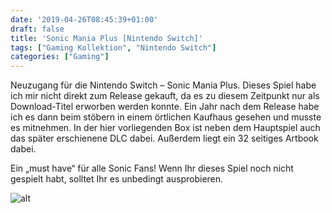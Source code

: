 ```yaml
---
date: '2019-04-26T08:45:39+01:00'
draft: false
title: 'Sonic Mania Plus [Nintendo Switch]'
tags: ["Gaming Kollektion", "Nintendo Switch"]
categories: ["Gaming"]
---
```


Neuzugang für die Nintendo Switch – Sonic Mania Plus. Dieses Spiel habe ich mir nicht direkt zum Release gekauft, da es zu diesem Zeitpunkt nur als Download-Titel erworben werden konnte. Ein Jahr nach dem Release habe ich es dann beim stöbern in einem örtlichen Kaufhaus gesehen und musste es mitnehmen. In der hier vorliegenden Box ist neben dem Hauptspiel auch das später erschienene DLC dabei. Außerdem liegt ein 32 seitiges Artbook dabei.

Ein „must have“ für alle Sonic Fans! Wenn Ihr dieses Spiel noch nicht gespielt habt, solltet Ihr es unbedingt ausprobieren.

![alt](/images/sonic-mania-plus-nintendo-switch.jpg)